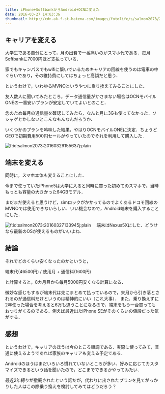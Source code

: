 ```yaml
---
title: iPhone+SoftbankからAndroid+OCNに変えた
date: 2016-03-27 14:03:36
thumbnail: http://cdn-ak.f.st-hatena.com/images/fotolife/s/salmon2073/20160326/20160326155637.jpg
---
```


## キャリアを変える

大学生である自分にとって，月の出費で一番痛いのがスマホ代である．毎月Softbankに7000円ほど支払っている．

家でもキャンパスでもwifiに繋いでいるためキャリアの回線を使うのは電車の中ぐらいであり，その維持費にしてはちょっと高額だと思う．

というわけで，いわゆるMVNOというやつに乗り換えてみることにした．

友人数人に聞いてみたところ，データ通信量がかさまない場合はOCNモバイルONEの一番安いプランが安定していてよいとのこと．

念のため毎月の通信量を確認してみたら，なんと月に3Gも使ってなかった．ソシャゲとかしないとこんなもんなんだろうか．

いくつかのプランを吟味した結果，やはりOCNモバイルONEに決定．ちょうどGEOで初期費用500円セールがやっていたのでそれを利用して購入した．

<span itemscope itemtype="http://schema.org/Photograph"><img src="http://cdn-ak.f.st-hatena.com/images/fotolife/s/salmon2073/20160326/20160326155637.jpg" alt="f:id:salmon2073:20160326155637j:plain" title="f:id:salmon2073:20160326155637j:plain" class="hatena-fotolife" itemprop="image"></span>

## 端末を変える

同時に，スマホ本体も変えることにした．

今まで使っていたiPhone5は大学に入ると同時に買った初めてのスマホで，当時もっとも容量の大きかった64GBモデル．

まだまだ使えると思うけど，simロックがかかってるのでよくあるドコモ回線のMVNOでは使用できないらしい．いい機会なので，Android端末を購入することにした．

<span itemscope itemtype="http://schema.org/Photograph"><img src="http://cdn-ak.f.st-hatena.com/images/fotolife/s/salmon2073/20160327/20160327133945.jpg" alt="f:id:salmon2073:20160327133945j:plain" title="f:id:salmon2073:20160327133945j:plain" class="hatena-fotolife" itemprop="image"></span>　
端末はNexus5Xにした．どうせなら最新のOSが使えるものがいいよね．

## 結論

それでどのくらい安くなったのかというと，

端末代(46500円) / 使用月 + 通信料(1600円)

と計算すると，8カ月目から毎月5000円安くなる計算になる．

微妙な感じもするが端末代は先にまとめて払っているので，来月から引き落とされるのが通信料だけというのは精神的にいい（これ大事）．
また，乗り換えずに2年使った場合を考えると6万も違うことになるので，端末をもう一台買ってもおつりがくるのである．例えば最近出たiPhone SEがそのくらいの値段だった気がする．

## 感想

というわけで，キャリアのほうは今のところ順調である．実際に使ってみて，普通に使えるようであれば家族のキャリアも変える予定である．

Androidのほうはまだいろいろ慣れていないところが多い．好みに応じてカスタマイズできるという話を聞いたので，どこまでできるかやってみたい．

最近2年縛りが撤廃されたという話だが，代わりに出されたプランを見てがっかりした人はこの際乗り換えを検討してみてはどうだろう？

